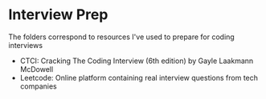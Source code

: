 # Interview Prep
The folders correspond to resources I've used to prepare for coding interviews

* CTCI: Cracking The Coding Interview (6th edition) by Gayle Laakmann McDowell
* Leetcode: Online platform containing real interview questions from tech companies
